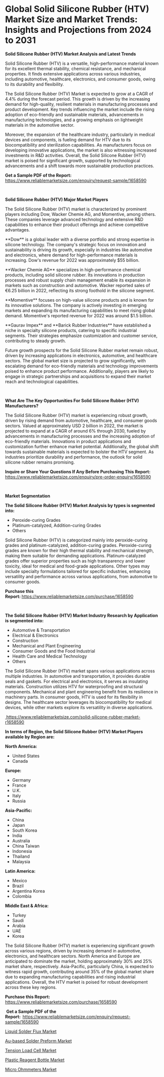 <p><h1>Global Solid Silicone Rubber (HTV) Market Size and Market Trends: Insights and Projections from 2024 to 2031</h1></p><p><strong>Solid Silicone Rubber (HTV) Market Analysis and Latest Trends</strong></p>
<p><p>Solid Silicone Rubber (HTV) is a versatile, high-performance material known for its excellent thermal stability, chemical resistance, and mechanical properties. It finds extensive applications across various industries, including automotive, healthcare, electronics, and consumer goods, owing to its durability and flexibility.</p><p>The Solid Silicone Rubber (HTV) Market is expected to grow at a CAGR of 4.4% during the forecast period. This growth is driven by the increasing demand for high-quality, resilient materials in manufacturing processes and product development. Key trends influencing the market include the rising adoption of eco-friendly and sustainable materials, advancements in manufacturing technologies, and a growing emphasis on lightweight materials in the automotive sector.</p><p>Moreover, the expansion of the healthcare industry, particularly in medical devices and components, is fueling demand for HTV due to its biocompatibility and sterilization capabilities. As manufacturers focus on developing innovative applications, the market is also witnessing increased investments in R&D activities. Overall, the Solid Silicone Rubber (HTV) market is poised for significant growth, supported by technological advancements and a shift towards more sustainable production practices.</p></p>
<p><strong>Get a Sample PDF of the Report:&nbsp;</strong> <a href="https://www.reliablemarketsize.com/enquiry/request-sample/1658590?utm_campaign=1131&utm_medium=2&utm_source=Github&utm_content=ia&utm_term=28092024&utm_id=solid-silicone-rubber-htv">https://www.reliablemarketsize.com/enquiry/request-sample/1658590</a></p>
<p>&nbsp;</p>
<p><strong>Solid Silicone Rubber (HTV) Major Market Players</strong></p>
<p><p>The Solid Silicone Rubber (HTV) market is characterized by prominent players including Dow, Wacker Chemie AG, and Momentive, among others. These companies leverage advanced technology and extensive R&D capabilities to enhance their product offerings and achieve competitive advantages.</p><p>**Dow** is a global leader with a diverse portfolio and strong expertise in silicone technology. The company's strategic focus on innovation and sustainability is driving its growth, especially in industries like automotive and electronics, where demand for high-performance materials is increasing. Dow's revenue for 2022 was approximately $55 billion.</p><p>**Wacker Chemie AG** specializes in high-performance chemical products, including solid silicone rubber. Its innovations in production processes and robust supply chain management enable its expansion in markets such as construction and automotive. Wacker reported sales of €6.25 billion in 2022, reflecting its strong foothold in the silicone segment.</p><p>**Momentive** focuses on high-value silicone products and is known for its innovative solutions. The company is actively investing in emerging markets and expanding its manufacturing capabilities to meet rising global demand. Momentive's reported revenue for 2022 was around $1.5 billion.</p><p>**Gaurav Impex** and **Barick Rubber Industries** have established a niche in specialty silicone products, catering to specific industrial segments. Their strategies emphasize customization and customer service, contributing to steady growth.</p><p>Future growth prospects for the Solid Silicone Rubber market remain robust, driven by increasing applications in electronics, automotive, and healthcare sectors. The global market size is projected to grow significantly, with escalating demand for eco-friendly materials and technology improvements poised to enhance product performance. Additionally, players are likely to engage in strategic partnerships and acquisitions to expand their market reach and technological capabilities.</p></p>
<p>&nbsp;</p>
<p><strong>What Are The Key Opportunities For Solid Silicone Rubber (HTV) Manufacturers?</strong></p>
<p><p>The Solid Silicone Rubber (HTV) market is experiencing robust growth, driven by rising demand from automotive, healthcare, and consumer goods sectors. Valued at approximately USD 2 billion in 2022, the market is projected to expand at a CAGR of around 6% through 2030, fueled by advancements in manufacturing processes and the increasing adoption of eco-friendly materials. Innovations in product applications and customization further enhance market potential. Additionally, the global shift towards sustainable materials is expected to bolster the HTV segment. As industries prioritize durability and performance, the outlook for solid silicone rubber remains promising.</p></p>
<p><strong>Inquire or Share Your Questions If Any Before Purchasing This Report:</strong> <a href="https://www.reliablemarketsize.com/enquiry/pre-order-enquiry/1658590?utm_campaign=1131&utm_medium=2&utm_source=Github&utm_content=ia&utm_term=28092024&utm_id=solid-silicone-rubber-htv">https://www.reliablemarketsize.com/enquiry/pre-order-enquiry/1658590</a></p>
<p>&nbsp;</p>
<p><strong>Market Segmentation</strong></p>
<p><strong>The Solid Silicone Rubber (HTV) Market Analysis by types is segmented into:</strong></p>
<p><ul><li>Peroxide-curing Grades</li><li>Platinum-catalyzed, Addition-curing Grades</li><li>Others</li></ul></p>
<p><p>Solid Silicone Rubber (HTV) is categorized mainly into peroxide-curing grades and platinum-catalyzed, addition-curing grades. Peroxide-curing grades are known for their high thermal stability and mechanical strength, making them suitable for demanding applications. Platinum-catalyzed grades offer superior properties such as high transparency and lower toxicity, ideal for medical and food-grade applications. Other types may include specialty formulations tailored for specific industries, enhancing versatility and performance across various applications, from automotive to consumer goods.</p></p>
<p><strong>Purchase this Report:&nbsp;</strong><a href="https://www.reliablemarketsize.com/purchase/1658590?utm_campaign=1131&utm_medium=2&utm_source=Github&utm_content=ia&utm_term=28092024&utm_id=solid-silicone-rubber-htv">https://www.reliablemarketsize.com/purchase/1658590</a></p>
<p>&nbsp;</p>
<p><strong>The Solid Silicone Rubber (HTV) Market Industry Research by Application is segmented into:</strong></p>
<p><ul><li>Automotive & Transportation</li><li>Electrical & Electronics</li><li>Construction</li><li>Mechanical and Plant Engineering</li><li>Consumer Goods and the Food Industrial</li><li>Health Care and Medical Technology</li><li>Others</li></ul></p>
<p><p>The Solid Silicone Rubber (HTV) market spans various applications across multiple industries. In automotive and transportation, it provides durable seals and gaskets. For electrical and electronics, it serves as insulating materials. Construction utilizes HTV for waterproofing and structural components. Mechanical and plant engineering benefit from its resilience in machinery parts. In consumer goods, HTV is used for its flexibility in designs. The healthcare sector leverages its biocompatibility for medical devices, while other markets explore its versatility in diverse applications.</p></p>
<p><a href="https://www.reliablemarketsize.com/solid-silicone-rubber-market-r1658590?utm_campaign=1131&utm_medium=2&utm_source=Github&utm_content=ia&utm_term=28092024&utm_id=solid-silicone-rubber-htv">&nbsp;https://www.reliablemarketsize.com/solid-silicone-rubber-market-r1658590</a></p>
<p><strong>In terms of Region, the Solid Silicone Rubber (HTV) Market Players available by Region are:</strong></p>
<p>
    <p> <strong> North America: </strong>
        <ul>
            <li>United States</li>
            <li>Canada</li>
        </ul>
        </p> 
    <p> <strong> Europe: </strong>
        <ul>
            <li>Germany</li>
            <li>France</li>
            <li>U.K.</li>
            <li>Italy</li>
            <li>Russia</li>
        </ul>
        </p> 
    <p> <strong> Asia-Pacific: </strong>
        <ul>
            <li>China</li>
            <li>Japan</li>
            <li>South Korea</li>
            <li>India</li>
            <li>Australia</li>
            <li>China Taiwan</li>
            <li>Indonesia</li>
            <li>Thailand</li>
            <li>Malaysia</li>
        </ul>
        </p> 
    <p> <strong> Latin America: </strong>
        <ul>
            <li>Mexico</li>
            <li>Brazil</li>
            <li>Argentina Korea</li>
            <li>Colombia</li>
        </ul>
        </p> 
    <p> <strong> Middle East & Africa: </strong>
        <ul>
            <li>Turkey</li>
            <li>Saudi</li>
            <li>Arabia</li>
            <li>UAE</li>
            <li>Korea</li>
        </ul>
    </p>
    </p>
<p><p>The Solid Silicone Rubber (HTV) market is experiencing significant growth across various regions, driven by increasing demand in automotive, electronics, and healthcare sectors. North America and Europe are anticipated to dominate the market, holding approximately 30% and 25% market share, respectively. Asia-Pacific, particularly China, is expected to witness rapid growth, contributing around 35% of the global market share due to expanding manufacturing capabilities and rising industrial applications. Overall, the HTV market is poised for robust development across these key regions.</p></p>
<p><strong>Purchase this Report: </strong><a href="https://www.reliablemarketsize.com/purchase/1658590?utm_campaign=1131&utm_medium=2&utm_source=Github&utm_content=ia&utm_term=28092024&utm_id=solid-silicone-rubber-htv">https://www.reliablemarketsize.com/purchase/1658590</a></p>
<p>&nbsp;<strong>Get a Sample PDF of the Report:&nbsp;&nbsp;</strong><a href="https://www.reliablemarketsize.com/enquiry/request-sample/1658590?utm_campaign=1131&utm_medium=2&utm_source=Github&utm_content=ia&utm_term=28092024&utm_id=solid-silicone-rubber-htv">https://www.reliablemarketsize.com/enquiry/request-sample/1658590</a></p>
<p><strong></strong></p>
<p><p><a href="https://issuu.com/reportprime-2/docs/liquid-solder-flux-market-size-2030_d3cd32e06bffe8?utm_campaign=1131&utm_medium=2&utm_source=Github&utm_content=ia&utm_term=28092024&utm_id=solid-silicone-rubber-htv">Liquid Solder Flux Market</a></p><p><a href="https://issuu.com/reportprime-2/docs/au-based-solder-preform-market-size_d3b06b461e37db?utm_campaign=1131&utm_medium=2&utm_source=Github&utm_content=ia&utm_term=28092024&utm_id=solid-silicone-rubber-htv">Au-based Solder Preform Market</a></p><p><a href="https://www.linkedin.com/pulse/tension-load-cell-market-research-report-includes-analysis-size-whuif?utm_campaign=1131&utm_medium=2&utm_source=Github&utm_content=ia&utm_term=28092024&utm_id=solid-silicone-rubber-htv">Tension Load Cell Market</a></p><p><a href="https://www.linkedin.com/pulse/strategic-market-insights-global-plastic-reagent-bottle-0xfvc?trackingId=1V9uDhr8R2%2BeKtS5ZQpmaA%3D%3D&utm_campaign=1131&utm_medium=2&utm_source=Github&utm_content=ia&utm_term=28092024&utm_id=solid-silicone-rubber-htv">Plastic Reagent Bottle Market</a></p><p><a href="https://www.linkedin.com/pulse/micro-ohmmeters-market-share-new-trends-analysis-its-type-application-jecxf?utm_campaign=1131&utm_medium=2&utm_source=Github&utm_content=ia&utm_term=28092024&utm_id=solid-silicone-rubber-htv">Micro Ohmmeters Market</a></p></p>